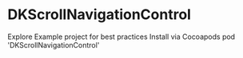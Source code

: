 # DKScrollNavigationControl
Explore Example project for best practices
Install via Cocoapods
pod 'DKScrollNavigationControl'
